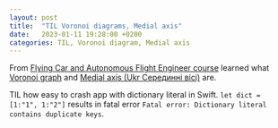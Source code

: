 ```yaml
---
layout: post
title:  "TIL Voronoi diagrams, Medial axis"
date:   2023-01-11 19:28:00 +0200
categories: TIL, Voronoi diagram, Medial axis
---
```

From [Flying Car and Autonomous Flight Engineer course](https://www.udacity.com/course/flying-car-nanodegree--nd787) learned what [Voronoi graph](https://en.wikipedia.org/wiki/Voronoi_diagram) and [Medial axis (Ukr Серединні вісі)](https://en.wikipedia.org/wiki/Medial_axis) are.

TIL how easy to crash app with dictionary literal in Swift. `let dict = [1:"1", 1:"2"]` results in fatal error `Fatal error: Dictionary literal contains duplicate keys`.
